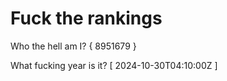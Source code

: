 # Fuck the rankings

Who the hell am I?
{ 8951679 }

What fucking year is it?
[ 2024-10-30T04:10:00Z ]
